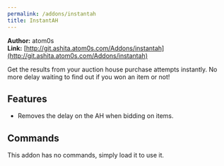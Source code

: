 ```yaml
---
permalink: /addons/instantah
title: InstantAH
---
```


**Author:** atom0s<br/>
**Link:** [http://git.ashita.atom0s.com/Addons/instantah](http://git.ashita.atom0s.com/Addons/instantah)

Get the results from your auction house purchase attempts instantly. No more delay waiting to find out if you won an item or not!

## Features

  * Removes the delay on the AH when bidding on items.

## Commands

This addon has no commands, simply load it to use it.